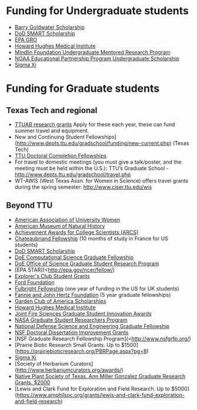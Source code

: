 Funding for Undergraduate students
==================================

- [Barry Goldwater Scholarship](<http://www.act.org/goldwater/>)
- [DoD SMART Scholarship](<http://smart.asee.org/>)
- [EPA GRO](<http://epa.gov/ncer/fellow/>)
- [Howard Hughes Medical Institute](<http://www.hhmi.org/programs/science-education-research-training>)
- [Mindlin Foundation Undergraduate Mentored Research Program](<http://mindlinfoundation.org/funding-opportunities/undergraduate-research-rfa/>)
- [NOAA Educational Partnership Program Undergraduate Scholarship](<http://www.epp.noaa.gov/ssp_undergrad_page.html>)
- [Sigma Xi](https://www.sigmaxi.org/programs/grants-in-aid)

Funding for Graduate students
=============================

## Texas Tech and regional ##

- [TTUAB research grants](http://www.biol.ttu.edu/ttuab/Guidelines.aspx) Apply for these each year, these can fund summer travel and equipment.
- New and Continuing Student Fellowships](<http://www.depts.ttu.edu/gradschool/funding/new-current.php>) (Texas Tech)
- [TTU Doctoral Completion Fellowships](http://www.depts.ttu.edu/gradschool/funding/DoctoralDissertationCompletionFellowships.php)
- For travel to domestic meetings (you must give a talk/poster, and the meeting must be held within the U.S.): TTU’s Graduate School - http://www.depts.ttu.edu/gradschool/travel.php
- WT-AWIS (West Texas Assn. for Women in Science) offers travel grants during the spring semester: http://www.ciser.ttu.edu/wis

## Beyond TTU ##
- [American Association of University Women](http://www.aauw.org/what-we-do/educational-funding-and-awards/)
- [American Museum of Natural History](http://rggs.amnh.org/pages/academics_and_research/fellowship_and_grant_opportunities)
- [Achievement Awards for College Scientists (ARCS)](http://www.arcsfoundation.org/)
- [Chateaubriand Fellowship](http://www.chateaubriand-fellowship.org/) (10 months of study in France for US students)
- [DoD SMART Scholarship](http://smart.asee.org/)
- [DoE Computational Science Graduate Fellowship](http://www.krellinst.org/csgf/)
- [DoE Office of Science Graduate Student Research
  Program](http://science.energy.gov/wdts/scgsr/)
- [EPA STAR](<http://epa.gov/ncer/fellow/)
- [Explorer's Club Student Grants](http://www.explorers.org)
- [Ford Foundation ](http://sites.nationalacademies.org/PGA/FordFellowships/index.htm)
- [Fulbright Fellowship](http://www.fulbright.org.uk/fulbright-awards/exchanges-to-the-usa/postgraduates) (one year of funding in the US for UK students)
- [Fannie and John Hertz
  Foundation](http://www.hertzfoundation.org/) (5 year graduate
  fellowships)
- [Garden Club of America Scholarships](https://www.gcamerica.org/scholarships)
- [Howard Hughes Medical
  Institute](http://www.hhmi.org/programs/science-education-research-training)
- [Joint Fire Sciences Graduate Student Innovation Awards](http://www.firescience.gov/JFSP_funding_announcements.cfm)
- [NASA Graduate Student Researchers Program](https://fellowships.nasaprs.com/gsrp/nav/)
- [National Defense Science and Engineering Graduate Fellowship](<http://ndseg.asee.org/>)
- [NSF Doctoral Dissertation Improvement Grants](http://www.nsf.gov/funding/pgm_summ.jsp?pims_id=5234)
- [NSF Graduate Research Fellowship Program](<http://www.nsfgrfp.org/)
- [Prairie Biotic Research Small Grants. Up to $1500] (https://prairiebioticresearch.org/PBRPage.aspx?pg=8)
- [Sigma Xi](https://www.sigmaxi.org/programs/grants-in-aid)
- [Society of Herbarium Curators] (http://www.herbariumcurators.org/awards/)
- [Native Plant Society of Texas. Ann Miller Gonzalez Graduate Research Grants. $2000](http://npsot.org/wp/education/research-grants/)
- [Lewis and Clark Fund for Exploration and Field Research. Up to $5000] (https://www.amphilsoc.org/grants/lewis-and-clark-fund-exploration-and-field-research)
